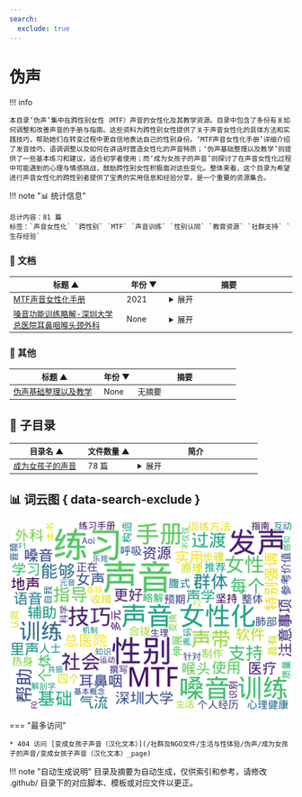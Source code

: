 ```yaml
---
search:
  exclude: true
---
```


# 伪声


!!! info

    本目录‘伪声’集中在跨性别女性（MTF）声音的女性化及其教学资源。目录中包含了多份有关如何调整和改善声音的手册与指南。这些资料为跨性别女性提供了关于声音女性化的具体方法和实践技巧，帮助她们在转变过程中更自信地表达自己的性别身份。‘MTF声音女性化手册’详细介绍了发音技巧、语调调整以及如何在讲话时营造女性化的声音特质；‘伪声基础整理以及教学’则提供了一些基本练习和建议，适合初学者使用；而‘成为女孩子的声音’则探讨了在声音女性化过程中可能遇到的心理与情感挑战，鼓励跨性别女性积极面对这些变化。整体来看，这个目录为希望进行声音女性化的跨性别者提供了宝贵的实用信息和经验分享，是一个重要的资源集合。



!!! note "📊 统计信息"

    总计内容：81 篇
    标签：`声音女性化` `跨性别` `MTF` `声音训练` `性别认同` `教育资源` `社群支持` `生存经验`



### 📄 文档

<table>
<thead><tr>
<th style="width: 40%" data-sortable="true" data-sort-direction="asc" data-sort-type="text">标题 ▲</th>
<th style="width: 15%" data-sortable="true" data-sort-direction="desc" data-sort-type="year">年份 ▼</th>
<th style="width: 45%">摘要</th>
</tr></thead>
<tbody>
<tr data-name="MTF声音女性化手册" data-year="2021" data-date="2024-12-13 05:32:01">
                <td><a href="MTF声音女性化手册_page" class="md-button">MTF声音女性化手册</a></td>
                <td class="year-cell">2021</td>
                <td class="description-cell"><details markdown>
                    <summary>展开</summary>
                    <div class="description">
                        《MTF声音女性化练习手册》是由Aoi撰写的一本针对跨性别女性（MTF）声音变换的实用指南。本书旨在帮助MTF群体通过科学和系统的方法实现声音女性化，提高其在社会生活中的自我认同和社会互动的质量。手册包含多个部分，首先介绍了声音女性化的背景及其对MTF的重要性，包括如何通过音频识别声码特征。然后，详细解释了与声音女性化相关的生理解剖学知识、语音声学基本概念、以及声带运动和发声机制。手册特别强调了声音的性别感知，包括不同元音的共振峰特征，以及提高F0（基频）、F1、F2的具体练习方法。乐观地，作者指出声音训练不仅仅是单调的学习过程，更应该是充满乐趣的探索。同时，手册还介绍了如何使用praat软件进行声音记录和分析，以辅助学习。我希望这本手册能够为MTF群体提供有价值的支持和指导。通过积极的实践，提升声音的女性化特征，帮助MTF群体更好地融入社会。
                        <br>年份：2021
                        <br>收录日期：2024-12-13 05:32:01
                    </div>
                </details></td>
            </tr>
<tr data-name="嗓音功能训练略解-深圳大学总医院耳鼻咽喉头颈外科" data-year="None" data-date="2025-01-10">
                <td><a href="嗓音功能训练略解-深圳大学总医院耳鼻咽喉头颈外科_page" class="md-button">嗓音功能训练略解-深圳大学总医院耳鼻咽喉头颈外科</a></td>
                <td class="year-cell">None</td>
                <td class="description-cell"><details markdown>
                    <summary>展开</summary>
                    <div class="description">
                        该文件为深圳大学总医院耳鼻咽喉头颈外科制作的关于嗓音功能训练的说明文档，主要旨在为正在进行嗓音训练的个体提供理论基础和具体的训练方法。内容详细讲述了嗓音的基本构造与发声原理，指出声带和发声系统的协调的重要性，强调肺部气流对发声的影响。文中列出了四个具体的嗓音训练练习，包括热身、伸展、收缩和声带合拢能力练习，详细说明了每个练习的步骤、注意事项和预期效果。文件还提供了腹式发声和呼吸练习的指导，以及一些辅助练习工具和软件的推荐，强调对于嗓音训练的坚持与规律性。整体上，该文件为多元性别个体提供了实用的嗓音训练指导，对于跨性别或想改善嗓音特征的人士具有重要的参考价值。
                        <br>年份：None
                        <br>收录日期：2025-01-10
                    </div>
                </details></td>
            </tr>
</tbody>
</table>


### 📎 其他

<table>
<thead><tr>
<th style="width: 40%" data-sortable="true" data-sort-direction="asc" data-sort-type="text">标题 ▲</th>
<th style="width: 15%" data-sortable="true" data-sort-direction="desc" data-sort-type="year">年份 ▼</th>
<th style="width: 45%">摘要</th>
</tr></thead>
<tbody>
<tr data-name="伪声基础整理以及教学" data-year="None" data-date="9999-12-31">
                <td><a href="伪声基础整理以及教学.pptx" class="md-button">伪声基础整理以及教学</a></td>
                <td class="year-cell">None</td>
                <td class="description-cell">无摘要</td>
            </tr>
</tbody>
</table>


## 📁 子目录

<table>
<thead><tr>
<th style="width: 30%" data-sortable="true" data-sort-direction="asc" data-sort-type="text">目录名 ▲</th>
<th style="width: 20%" data-sortable="true" data-sort-direction="asc" data-sort-type="text">文件数量 ▲</th>
<th style="width: 50%">简介</th>
</tr></thead>
<tbody>
<tr data-name="成为女孩子的声音" data-count="78" data-date="0000-00-00">
                <td><a href="成为女孩子的声音" class="md-button">成为女孩子的声音</a></td>
                <td class="count-cell">78 篇</td>
                <td class="description-cell"><details markdown>
                    <summary>展开</summary>
                    <div class="description">
                        本目录收录了关于变成女孩子声音的相关资料，包括汉化文本及声音训练的CD资源。这对于希望通过声音转变更好表达自我的跨性别人士具有重要的参考价值。
                        <br>文件数量：78 篇
                    </div>
                </details></td>
            </tr>
</tbody>
</table>


## 📊 词云图 { data-search-exclude }

![词云图](abstracts_wordcloud.png)


<script>
const sortFunctions = {
    year: (a, b, direction) => {
        a = a === '未知' ? '0000' : a;
        b = b === '未知' ? '0000' : b;
        return direction === 'desc' ? b.localeCompare(a) : a.localeCompare(b);
    },
    count: (a, b, direction) => {
        const aNum = parseInt(a.match(/\d+/)?.[0] || '0');
        const bNum = parseInt(b.match(/\d+/)?.[0] || '0');
        return direction === 'desc' ? bNum - aNum : aNum - bNum;
    },
    text: (a, b, direction) => {
        return direction === 'desc' 
            ? b.localeCompare(a, 'zh-CN') 
            : a.localeCompare(b, 'zh-CN');
    }
};

document.addEventListener('DOMContentLoaded', function() {
    document.querySelectorAll('th[data-sortable="true"]').forEach(th => {
        th.style.cursor = 'pointer';
        th.addEventListener('click', () => sortTable(th));
        
        if (th.getAttribute('data-sort-direction')) {
            sortTable(th, true);
        }
    });
});

function sortTable(th, isInitial = false) {
    const table = th.closest('table');
    const tbody = table.querySelector('tbody');
    const colIndex = Array.from(th.parentNode.children).indexOf(th);
    
    // Store original rows with their sort values
    const rowsWithValues = Array.from(tbody.querySelectorAll('tr')).map(row => ({
        element: row,
        value: row.children[colIndex].textContent.trim(),
        html: row.innerHTML
    }));
    
    // Toggle or set initial sort direction
    const currentDirection = th.getAttribute('data-sort-direction');
    const direction = isInitial ? currentDirection : (currentDirection === 'desc' ? 'asc' : 'desc');
    
    // Update sort indicators
    th.closest('tr').querySelectorAll('th').forEach(header => {
        if (header !== th) {
            header.textContent = header.textContent.replace(/ [▼▲]$/, '');
            header.removeAttribute('data-sort-direction');
        }
    });
    
    th.textContent = th.textContent.replace(/ [▼▲]$/, '') + (direction === 'desc' ? ' ▼' : ' ▲');
    th.setAttribute('data-sort-direction', direction);
    
    // Get sort function based on column type
    const sortType = th.getAttribute('data-sort-type') || 'text';
    const sortFn = sortFunctions[sortType] || sortFunctions.text;
    
    // Sort rows
    rowsWithValues.sort((a, b) => sortFn(a.value, b.value, direction));
    
    // Clear and rebuild tbody
    tbody.innerHTML = '';
    rowsWithValues.forEach(row => {
        const tr = document.createElement('tr');
        tr.innerHTML = row.html;
        tbody.appendChild(tr);
    });
}

</script>
 

<div class="grid" markdown>

=== "最多访问"

    * 404 访问 [变成女孩子声音（汉化文本）](/社群及NGO文件/生活与性体验/伪声/成为女孩子的声音/变成女孩子声音（汉化文本）_page)



</div>


!!! note "自动生成说明"
    目录及摘要为自动生成，仅供索引和参考，请修改 .github/ 目录下的对应脚本、模板或对应文件以更正。
